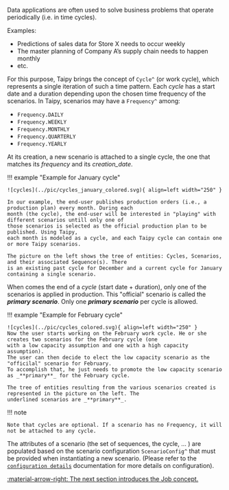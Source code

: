 Data applications are often used to solve business problems that operate periodically (i.e. in time cycles).

Examples:

- Predictions of sales data for Store X needs to occur weekly
- The master planning of Company A’s supply chain needs to happen monthly
- etc.

For this purpose, Taipy brings the concept of `Cycle^` (or work cycle), which represents a single iteration of such
a time pattern. Each _cycle_ has a start date and a duration depending upon the chosen time frequency of the
scenarios. In Taipy, scenarios may have a `Frequency^` among:

- `Frequency.DAILY`
- `Frequency.WEEKLY`
- `Frequency.MONTHLY`
- `Frequency.QUARTERLY`
- `Frequency.YEARLY`

At its creation, a new scenario is attached to a single cycle, the one that matches its _frequency_ and its
_creation_date_.

!!! example "Example for January cycle"

    ![cycles](../pic/cycles_january_colored.svg){ align=left width="250" }

    In our example, the end-user publishes production orders (i.e., a production plan) every month. During each
    month (the cycle), the end-user will be interested in "playing" with different scenarios untill only one of
    those scenarios is selected as the official production plan to be published. Using Taipy,
    each month is modeled as a cycle, and each Taipy cycle can contain one or more Taipy scenarios.

    The picture on the left shows the tree of entities: Cycles, Scenarios, and their associated Sequence(s). There
    is an existing past cycle for December and a current cycle for January containing a single scenario.

When comes the end of a _cycle_ (start date + duration), only one of the scenarios is applied in production. This
"official" scenario is called the _**primary scenario**_. Only one _**primary scenario**_ per cycle is allowed.

!!! example "Example for February cycle"

    ![cycles](../pic/cycles_colored.svg){ align=left width="250" }
    Now the user starts working on the February work cycle. He or she creates two scenarios for the February cycle (one
    with a low capacity assumption and one with a high capacity assumption).
    The user can then decide to elect the low capacity scenario as the "officilal" scenario for February.
    To accomplish that, he just needs to promote the low capacity scenario as _**primary**_ for the February cycle.

    The tree of entities resulting from the various scenarios created is represented in the picture on the left. The
    underlined scenarios are _**primary**_.

!!! note

    Note that cycles are optional. If a scenario has no Frequency, it will not be attached to any cycle.

The attributes of a scenario (the set of sequences, the cycle, ... ) are populated based on the scenario configuration
`ScenarioConfig^` that must be provided when instantiating a new scenario. (Please refer to the
[`configuration details`](../config/scenario-config.md) documentation for more details on configuration).


[:material-arrow-right: The next section introduces the Job concept.](job.md)
